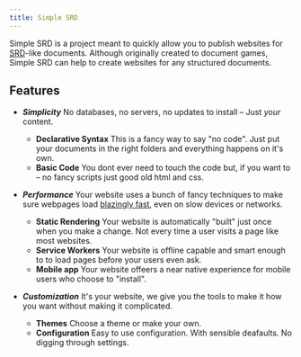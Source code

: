 ```yaml
---
title: Simple SRD
---
```


Simple SRD is a project meant to quickly allow you to publish websites for [SRD](https://en.wikipedia.org/wiki/System_Reference_Document)-like documents. Although originally created to document games, Simple SRD can help to create websites for any structured documents.

## Features

* ***Simplicity*** No databases, no servers, no updates to install – Just *your* content.
  * **Declarative Syntax** This is a fancy way to say "no code". Just put your documents in the right folders and everything happens on it's own.
  * **Basic Code** You dont ever need to touch the code but, if you want to – no fancy scripts just good old html and css.
  
* ***Performance*** Your website uses a bunch of fancy techniques to make sure webpages load [blazingly fast](https://developers.google.com/speed/pagespeed/insights/?url=https%3A%2F%2Fnon-binary-trees.github.io%2Fsimple-srd%2F), even on slow devices or networks.
  * **Static Rendering** Your website is automatically "built" just once when you make a change. Not every time a user visits a page like most websites.
  * **Service Workers** Your website is offline capable and smart enough to to load pages before your users even ask.
  * **Mobile app** Your website offeers a near native experience for mobile users who choose to "install".
  
* ***Customization*** It's your website, we give you the tools to make it how you want without making it complicated.
  * **Themes** Choose a theme or make your own.
  * **Configuration** Easy to use configuration. With sensible deafaults. No digging through settings.
